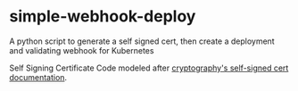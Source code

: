 # simple-webhook-deploy
A python script to generate a self signed cert, then create a deployment and validating webhook for Kubernetes

Self Signing Certificate Code modeled after [cryptography's self-signed cert documentation](https://cryptography.io/en/3.4.5/x509/tutorial.html#creating-a-self-signed-certificate).
